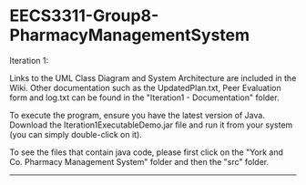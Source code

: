 # EECS3311-Group8-PharmacyManagementSystem
Iteration 1:

Links to the UML Class Diagram and System Architecture are included in the Wiki. Other documentation such as the UpdatedPlan.txt, Peer Evaluation form and log.txt can be found in the "Iteration1 - Documentation" folder.

To execute the program, ensure you have the latest version of Java. Download the Iteration1ExecutableDemo.jar file and run it from your system (you can simply double-click on it).

To see the files that contain java code, please first click on the "York and Co. Pharmacy Management System" folder and then the "src" folder.

-------------------------------------------------------------------------------------------
